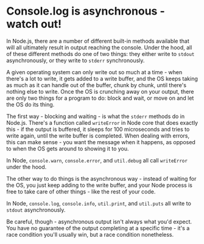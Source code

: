 # Console.log is asynchronous - watch out!

In Node.js, there are a number of different built-in methods available that will all ultimately result in output reaching the console.  Under the hood, all of these different methods do one of two things: they either write to `stdout` asynchronously, or they write to `stderr` synchronously.

A given operating system can only write out so much at a time - when there's a lot to write, it gets added to a write buffer, and the OS keeps taking as much as it can handle out of the buffer, chunk by chunk, until there's nothing else to write.  Once the OS is crunching away on your output, there are only two things for a program to do: block and wait, or move on and let the OS do its thing.

The first way - blocking and waiting - is what the `stderr` methods do in Node.js.  There's a function called `writeError` in Node core that does exactly this - if the output is buffered, it sleeps for 100 microseconds and tries to write again, until the write buffer is completed.  When dealing with errors, this can make sense - you want the message when it happens, as opposed to when the OS gets around to showing it to you.

In Node, `console.warn`, `console.error`, and `util.debug` all call `writeError` under the hood.

The other way to do things is the asynchronous way - instead of waiting for the OS, you just keep adding to the write buffer, and your Node process is free to take care of other things - like the rest of your code.

In Node, `console.log`, `console.info`, `util.print`, and `util.puts` all write to `stdout` asynchronously.

Be careful, though - asynchronous output isn't always what you'd expect.  You have no guarantee of the output completing at a specific time - it's a race condition you'll usually win, but a race condition nonetheless.